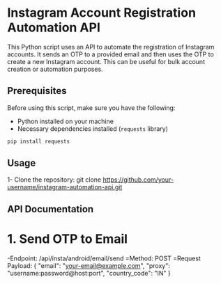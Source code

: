 # Instagram Account Registration Automation API

This Python script uses an API to automate the registration of Instagram accounts. It sends an OTP to a provided email and then uses the OTP to create a new Instagram account. This can be useful for bulk account creation or automation purposes.

## Prerequisites

Before using this script, make sure you have the following:

- Python installed on your machine
- Necessary dependencies installed (`requests` library)

```bash
pip install requests
```

## Usage
1- Clone the repository:
git clone https://github.com/your-username/instagram-automation-api.git


## API Documentation
# 1. Send OTP to Email
-Endpoint: /api/insta/android/email/send
=Method: POST
=Request Payload:
{
    "email": "your-email@example.com",
    "proxy": "username:password@host:port",
    "country_code": "IN"
}



